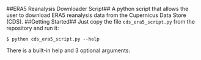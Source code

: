 ##ERA5 Reanalysis Downloader Script##
A python script that allows the user to download ERA5 reanalysis data from the Cupernicus Data Store (CDS).
##Getting Started##
Just copy the file ``cds_era5_script.py`` from the repository and run it:

	$ python cds_era5_script.py --help
There is a built-in help and 3 optional arguments:


